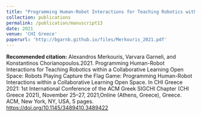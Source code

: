 ```yaml
---
title: "Programming Human-Robot Interactions for Teaching Robotics within a Collaborative Learning Open Space: Robots Playing Capture the Flag Game - Programming Human-Robot Interactions within a Collaborative Learning Open Space"
collection: publications
permalink: /publication/manuscript13
date: 2021
venue: 'CHI Greece'
paperurl: 'http://bgarnb.github.io/files/Merkouris_2021.pdf'
---
```


<b> Recommended citation:</b> Alexandros Merkouris, Varvara Garneli, and Konstantinos Chorianopoulos.2021. Programming Human-Robot Interactions for Teaching Robotics within a Collaborative Learning Open Space: Robots Playing Capture the Flag Game: Programming Human-Robot Interactions within a Collaborative Learning Open Space. In CHI Greece 2021: 1st International Conference of the ACM Greek SIGCHI Chapter (CHI Greece 2021), November 25–27, 2021,Online (Athens, Greece), Greece. ACM, New York, NY, USA, 5 pages. https://doi.org/10.1145/3489410.3489422
